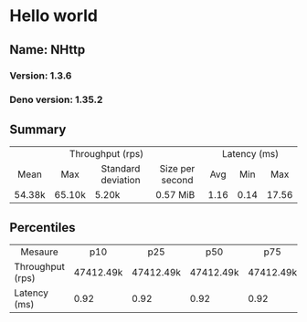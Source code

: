 # Hello world
## Name: NHttp 

### Version: 1.3.6
### Deno version: 1.35.2

## Summary
<table>
<tr>
    <td align="center" colspan="4">Throughput (rps)</td>
    <td align="center" colspan="3">Latency (ms)</td>
</tr>
<tr>
    <td align="center">Mean</td>
    <td align="center">Max</td>
    <td align="center">Standard deviation</td>
    <td align="center">Size per second</td>
    <td align="center">Avg</td>
    <td align="center">Min</td>
    <td align="center">Max</td>
</tr>
<tr>
    <td>54.38k</td>
    <td>65.10k</td>
    <td>5.20k</td>
    <td>0.57 MiB</td>
    <td>1.16</td>
    <td>0.14</td>
    <td>17.56</td>
</tr>
</table>

## Percentiles

<table>
<tr>
  <td align="center">Mesaure</td>
  <td align="center">p10</td>
  <td align="center">p25</td>
  <td align="center">p50</td>
  <td align="center">p75</td>
  <td align="center">p90</td>
  <td align="center">p95</td>
  <td align="center">p99</td>
</tr>
<tr>
  <td>Throughput (rps)</td>
  <td>47412.49k</td>
  <td>47412.49k</td>
  <td>47412.49k</td>
  <td>47412.49k</td>
  <td>61510.63k</td>
  <td>65104.46k</td>
  <td>65104.46k</td>
</tr>
<tr>
  <td>Latency (ms)</td>
  <td>0.92</td>
  <td>0.92</td>
  <td>0.92</td>
  <td>0.92</td>
  <td>1.30</td>
  <td>1.37</td>
  <td>2.48</td>
</tr>
</table>
